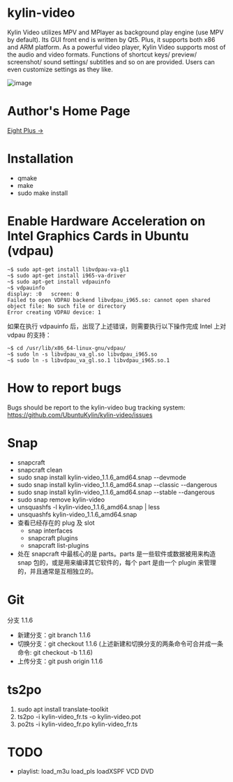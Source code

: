 kylin-video
===========

Kylin Video utilizes MPV and MPlayer as background play engine (use MPV by default). Its GUI front end is written by Qt5. Plus, it supports both x86 and ARM platform. As a powerful video player, Kylin Video supports most of the audio and video formats. Functions of shortcut keys/ preview/ screenshot/ sound settings/ subtitles and so on are provided. Users can even customize settings as they like.

![image](./doc/appearence.png)


Author's Home Page
============ 
[Eight Plus &rarr;](https://eightplus.github.io/)


Installation
============

+ qmake
+ make
+ sudo make install


Enable Hardware Acceleration on Intel Graphics Cards in Ubuntu (vdpau)
==================
```shell
~$ sudo apt-get install libvdpau-va-gl1
~$ sudo apt-get install i965-va-driver
~$ sudo apt-get install vdpauinfo
~$ vdpauinfo
display: :0   screen: 0
Failed to open VDPAU backend libvdpau_i965.so: cannot open shared object file: No such file or directory
Error creating VDPAU device: 1
```
如果在执行 vdpauinfo 后，出现了上述错误，则需要执行以下操作完成 Intel 上对 vdpau 的支持：
```shell
~$ cd /usr/lib/x86_64-linux-gnu/vdpau/
~$ sudo ln -s libvdpau_va_gl.so libvdpau_i965.so
~$ sudo ln -s libvdpau_va_gl.so.1 libvdpau_i965.so.1
```


How to report bugs
==================

Bugs should be report to the kylin-video bug tracking system:
    https://github.com/UbuntuKylin/kylin-video/issues


Snap
==================

* snapcraft
* snapcraft clean
* sudo snap install kylin-video_1.1.6_amd64.snap --devmode
* sudo snap install kylin-video_1.1.6_amd64.snap --classic --dangerous
* sudo snap install kylin-video_1.1.6_amd64.snap --stable --dangerous
* sudo snap remove kylin-video
* unsquashfs -l kylin-video_1.1.6_amd64.snap | less
* unsquashfs kylin-video_1.1.6_amd64.snap
* 查看已经存在的 plug 及 slot
	* snap interfaces
	* snapcraft plugins
	* snapcraft list-plugins
* 处在 snapcraft 中最核心的是 parts。parts 是一些软件或数据被用来构造 snap 包的，或是用来编译其它软件的，每个 part 是由一个 plugin 来管理的，并且通常是互相独立的。


Git
==================

分支 1.1.6

+ 新建分支：git branch 1.1.6
+ 切换分支：git checkout 1.1.6 (上述新建和切换分支的两条命令可合并成一条命令: git checkout -b 1.1.6)
+ 上传分支：git push origin 1.1.6


ts2po
==================

1. sudo apt install translate-toolkit
2. ts2po -i kylin-video_fr.ts -o kylin-video.pot
3. po2ts -i kylin-video_fr.po kylin-video_fr.ts


TODO
==================

+ playlist: load_m3u load_pls loadXSPF VCD DVD
